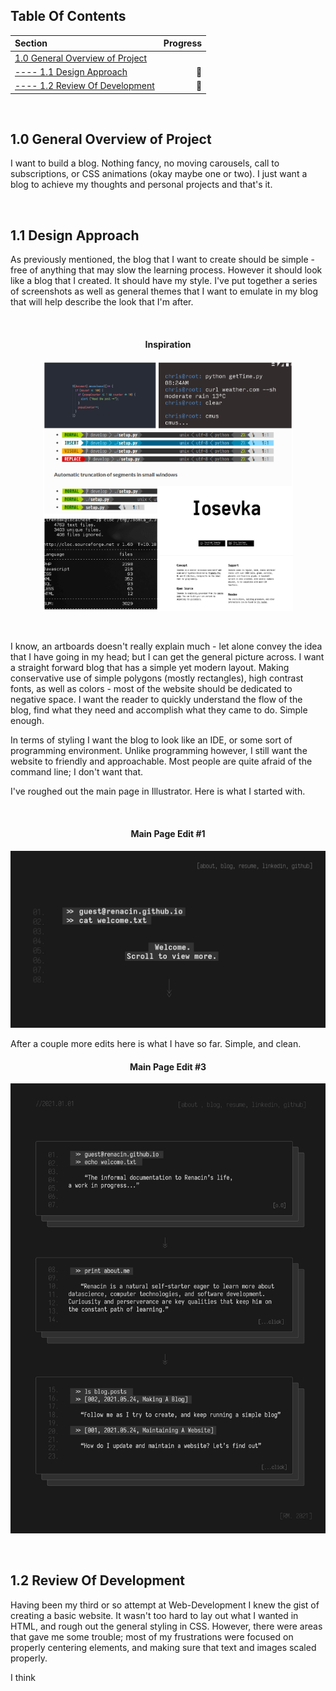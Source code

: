 ## Table Of Contents ##
Section  | Progress
| :--- | ---:
[1.0 General Overview of Project](https://github.com/renacin/WebDev/tree/main/PersonalWebsite#10-general-overview-of-project)                               |
[---- 1.1 Design Approach](https://github.com/renacin/WebDev/tree/main/PersonalWebsite#11-design-approach)                                                  | :construction_worker:
[---- 1.2 Review Of Development](https://github.com/renacin/WebDev/tree/main/PersonalWebsite#11-design-approach)                                            | :construction_worker:

<br/>

## 1.0 General Overview of Project ##
I want to build a blog. Nothing fancy, no moving carousels, call to subscriptions, or CSS animations (okay maybe one or two). I just want a blog to achieve my thoughts and personal projects and that's it.

<br/>

## 1.1 Design Approach ##
As previously mentioned, the blog that I want to create should be simple - free of anything that may slow the learning process. However it should look like a blog that I created. It should have my style.
I've put together a series of screenshots as well as general themes that I want to emulate in my blog that will help describe the look that I'm after.

<br/>

<h4 align="center">Inspiration</h4>
<p align="center">
    <img src="https://github.com/renacin/WebDev/blob/main/PersonalWebsite/Images/Inspo.jpg" height="400" width="400">
</p>

<br/>

I know, an artboards doesn't really explain much - let alone convey the idea that I have going in my head; but I can get the general picture across. I want a straight forward blog that has a simple yet modern layout. Making
conservative use of simple polygons (mostly rectangles), high contrast fonts, as well as colors - most of the website should be dedicated to negative space. I want the reader to quickly understand the flow of the blog, find
what they need and accomplish what they came to do. Simple enough.

In terms of styling I want the blog to look like an IDE, or some sort of programming environment. Unlike programming however, I still want the website to friendly and approachable. Most people are quite afraid of the command
line; I don't want that.

I've roughed out the main page in Illustrator. Here is what I started with.

<br/>

<h4 align="center">Main Page Edit #1</h4>
<p align="center">
    <img src="https://github.com/renacin/WebDev/blob/main/PersonalWebsite/Images/Edit_1.jpg" width="800">
</p>

After a couple more edits here is what I have so far. Simple, and clean.

<h4 align="center">Main Page Edit #3</h4>
<p align="center">
    <img src="https://github.com/renacin/WebDev/blob/main/PersonalWebsite/Images/Edit_3.jpg" width="800">
</p>

<br/>

## 1.2 Review Of Development ##
Having been my third or so attempt at Web-Development I knew the gist of creating a basic website. It wasn't too hard to lay out what I wanted in HTML, and rough out the general styling in CSS. However,
there were areas that gave me some trouble; most of my frustrations were focused on properly centering elements, and making sure that text and images scaled properly.

I think

